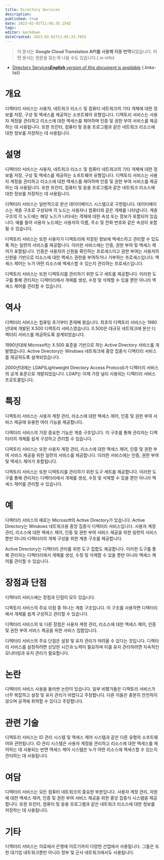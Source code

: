 ```yaml
---
title: Directory Services
description: 
published: true
date: 2023-02-01T11:05:35.154Z
tags: 
editor: markdown
dateCreated: 2023-02-01T11:05:33.705Z
---
```


> 이 문서는 **Google Cloud Translation API를 사용해 자동 번역**되었습니다.
어떤 문서는 원문을 읽는게 나을 수도 있습니다.{.is-info}

- [Directory Services***English** version of this document is available*](/en/Knowledge-base/Dictionary/directory-services)
{.links-list}

# 개요
디렉터리 서비스는 사용자, 네트워크 리소스 및 컴퓨터 네트워크의 기타 개체에 대한 정보를 저장, 구성 및 액세스를 제공하는 소프트웨어 유형입니다. 디렉토리 서비스는 사용자 계정을 관리하고 리소스에 대한 액세스를 제어하며 인증 및 권한 부여 서비스를 제공하는 데 사용됩니다. 또한 프린터, 컴퓨터 및 응용 프로그램과 같은 네트워크 리소스에 대한 정보를 저장하는 데 사용됩니다.

# 설명
디렉터리 서비스는 사용자, 네트워크 리소스 및 컴퓨터 네트워크의 기타 개체에 대한 정보를 저장, 구성 및 액세스를 제공하는 소프트웨어 유형입니다. 디렉토리 서비스는 사용자 계정을 관리하고 리소스에 대한 액세스를 제어하며 인증 및 권한 부여 서비스를 제공하는 데 사용됩니다. 또한 프린터, 컴퓨터 및 응용 프로그램과 같은 네트워크 리소스에 대한 정보를 저장하는 데 사용됩니다.

디렉터리 서비스는 일반적으로 분산 데이터베이스 시스템으로 구현됩니다. 데이터베이스는 계층 구조로 구성되며 각 노드는 사용자나 컴퓨터와 같은 개체를 나타냅니다. 계층 구조의 각 노드에는 해당 노드가 나타내는 객체에 대한 속성 또는 정보가 포함되어 있습니다. 예를 들어 사용자 노드에는 사용자의 이름, 주소 및 전화 번호와 같은 속성이 포함될 수 있습니다.

디렉토리 서비스는 또한 사용자가 디렉토리에 저장된 정보에 액세스하고 관리할 수 있도록 하는 일련의 서비스를 제공합니다. 이러한 서비스에는 인증, 권한 부여 및 액세스 제어가 포함됩니다. 인증은 사용자의 신원을 확인하는 프로세스이고 권한 부여는 사용자의 신원을 기반으로 리소스에 대한 액세스 권한을 부여하거나 거부하는 프로세스입니다. 액세스 제어는 누가 어떤 리소스에 액세스할 수 있는지 관리하는 프로세스입니다.

디렉토리 서비스는 또한 디렉토리를 관리하기 위한 도구 세트를 제공합니다. 이러한 도구를 통해 관리자는 디렉터리에서 개체를 생성, 수정 및 삭제할 수 있을 뿐만 아니라 액세스 제어를 관리할 수 있습니다.

# 역사
디렉터리 서비스는 컴퓨팅 초기부터 존재해 왔습니다. 최초의 디렉토리 서비스는 1980년대에 개발된 X.500 디렉토리 서비스였습니다. X.500은 대규모 네트워크에 분산 디렉터리 서비스를 제공하도록 설계되었습니다.

1990년대에 Microsoft는 X.500 표준을 기반으로 하는 Active Directory 서비스를 개발했습니다. Active Directory는 Windows 네트워크에 중앙 집중식 디렉터리 서비스를 제공하도록 설계되었습니다.

2000년대에는 LDAP(Lightweight Directory Access Protocol)가 디렉터리 서비스의 공개 표준으로 개발되었습니다. LDAP는 이제 가장 널리 사용되는 디렉터리 서비스 프로토콜입니다.

# 특징
디렉토리 서비스는 사용자 계정 관리, 리소스에 대한 액세스 제어, 인증 및 권한 부여 서비스 제공에 유용한 여러 기능을 제공합니다.

디렉터리 서비스의 가장 중요한 기능은 계층 구조입니다. 이 구조를 통해 관리자는 디렉터리의 개체를 쉽게 구성하고 관리할 수 있습니다.

디렉토리 서비스는 또한 사용자 계정 관리, 리소스에 대한 액세스 제어, 인증 및 권한 부여 서비스 제공을 위한 일련의 서비스를 제공합니다. 이러한 서비스에는 인증, 권한 부여 및 액세스 제어가 포함됩니다.

디렉토리 서비스는 또한 디렉토리를 관리하기 위한 도구 세트를 제공합니다. 이러한 도구를 통해 관리자는 디렉터리에서 개체를 생성, 수정 및 삭제할 수 있을 뿐만 아니라 액세스 제어를 관리할 수 있습니다.

# 예
디렉터리 서비스의 예로는 Microsoft의 Active Directory가 있습니다. Active Directory는 Windows 네트워크용 중앙 집중식 디렉터리 서비스입니다. 사용자 계정 관리, 리소스에 대한 액세스 제어, 인증 및 권한 부여 서비스 제공을 위한 일련의 서비스뿐만 아니라 디렉터리의 개체 구성을 위한 계층 구조를 제공합니다.

Active Directory는 디렉터리 관리를 위한 도구 집합도 제공합니다. 이러한 도구를 통해 관리자는 디렉터리에서 개체를 생성, 수정 및 삭제할 수 있을 뿐만 아니라 액세스 제어를 관리할 수 있습니다.

# 장점과 단점
디렉터리 서비스에는 장점과 단점이 모두 있습니다.

디렉토리 서비스의 주요 이점 중 하나는 계층 구조입니다. 이 구조를 사용하면 디렉터리에서 개체를 쉽게 구성하고 관리할 수 있습니다.

디렉터리 서비스의 또 다른 장점은 사용자 계정 관리, 리소스에 대한 액세스 제어, 인증 및 권한 부여 서비스 제공을 위한 서비스 집합입니다.

디렉터리 서비스의 주요 단점은 설정 및 유지 관리가 어려울 수 있다는 것입니다. 디렉터리 서비스를 설정하려면 상당한 시간과 노력이 필요하며 이를 유지 관리하려면 지속적인 모니터링과 유지 관리가 필요합니다.

# 논란
디렉터리 서비스 사용을 둘러싼 논란이 있습니다. 일부 비평가들은 디렉토리 서비스가 너무 복잡하고 설정 및 유지 관리가 어렵다고 주장합니다. 다른 이들은 충분히 안전하지 않으며 공격에 취약할 수 있다고 주장합니다.

# 관련 기술
디렉토리 서비스는 ID 관리 시스템 및 액세스 제어 시스템과 같은 다른 유형의 소프트웨어와 관련됩니다. ID 관리 시스템은 사용자 계정을 관리하고 리소스에 대한 액세스를 제어하는 데 사용되는 반면 액세스 제어 시스템은 누가 어떤 리소스에 액세스할 수 있는지 관리하는 데 사용됩니다.

# 여담
디렉터리 서비스는 모든 컴퓨터 네트워크의 중요한 부분입니다. 사용자 계정 관리, 자원에 대한 액세스 제어, 인증 및 권한 부여 서비스 제공을 위한 중앙 집중식 시스템을 제공합니다. 또한 프린터, 컴퓨터 및 응용 프로그램과 같은 네트워크 리소스에 대한 정보를 저장하는 데 사용됩니다.

# 기타
디렉터리 서비스는 의료에서 은행에 이르기까지 다양한 산업에서 사용됩니다. 그들은 또한 대기업 네트워크뿐만 아니라 정부 및 군사 네트워크에서도 사용됩니다.
